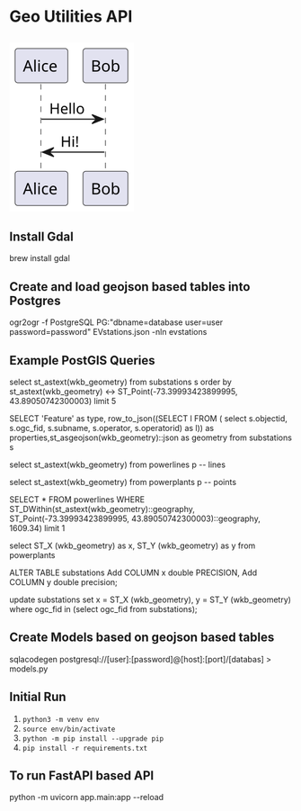 # Geo Utilities API


##

<div hidden>
    
    @startuml firstDiagram

    Alice -> Bob: Hello
    Bob -> Alice: Hi!

    @enduml
    
</div>

![](firstDiagram.svg)

## Install Gdal
brew install gdal

## Create and load geojson based tables into Postgres
ogr2ogr -f PostgreSQL PG:"dbname=database user=user password=password" EVstations.json -nln evstations

## Example PostGIS Queries

select st_astext(wkb_geometry) from substations s order by st_astext(wkb_geometry) 
<-> ST_Point(-73.39993423899995, 43.89050742300003) limit 5


SELECT 'Feature' as type, row_to_json((SELECT l FROM ( select s.objectid, s.ogc_fid, s.subname, s.operator, s.operatorid) as l)) 
            as properties,st_asgeojson(wkb_geometry)::json as geometry from substations s
            

select st_astext(wkb_geometry) from powerlines p -- lines

select st_astext(wkb_geometry) from powerplants p -- points

SELECT * FROM powerlines WHERE ST_DWithin(st_astext(wkb_geometry)::geography,
ST_Point(-73.39993423899995, 43.89050742300003)::geography, 1609.34) limit 1

select ST_X (wkb_geometry) as x, ST_Y (wkb_geometry) as y from powerplants

ALTER TABLE substations
        Add COLUMN x double PRECISION,
        Add COLUMN y double precision;
        
       
update substations
         set x = ST_X (wkb_geometry),
         y = ST_Y (wkb_geometry)
         where ogc_fid  in (select ogc_fid from substations);

## Create Models based on geojson based tables
sqlacodegen postgresql://[user]:[password]@[host]:[port]/[databas] > models.py

## Initial Run
1. `python3 -m venv env`
2. `source env/bin/activate`
3. `python -m pip install --upgrade pip`
4. `pip install -r requirements.txt`

## To run FastAPI based API
python -m uvicorn app.main:app --reload 


